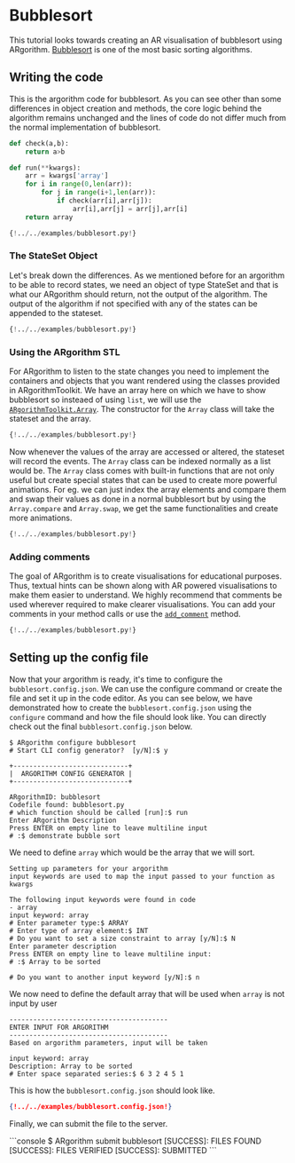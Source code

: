 # Bubblesort

This tutorial looks towards creating an AR visualisation of bubblesort using ARgorithm. [Bubblesort](https://www.geeksforgeeks.org/bubble-sort/) is one of the most basic sorting algorithms. 

## Writing the code

This is the argorithm code for bubblesort. As you can see other than some differences in object creation and methods, the core logic behind the algorithm remains unchanged and the lines of code do not differ much from the normal implementation of bubblesort.

```Python hl_lines="5 8-10"
def check(a,b):
    return a>b

def run(**kwargs):
    arr = kwargs['array']
    for i in range(0,len(arr)):
        for j in range(i+1,len(arr)):
            if check(arr[i],arr[j]):
            	arr[i],arr[j] = arr[j],arr[i]
    return array
```

```Python hl_lines="1-2 7-8 10 12-14"
{!../../examples/bubblesort.py!}
```
### The StateSet Object

Let's break down the differences. As we mentioned before for an argorithm to be able to record states, we need an object of type StateSet and that is what our ARgorithm should return, not the output of the algorithm. The output of the algorithm if not specified with any of the states can be appended to the stateset.

```Python hl_lines="7 14"
{!../../examples/bubblesort.py!}
```
### Using the ARgorithm STL

For ARgorithm to listen to the state changes you need to implement the containers and objects that you want rendered using the classes provided in ARgorithmToolkit. We have an array here on which we have to show bubblesort so insteaed of using `list`, we will use the [`ARgorithmToolkit.Array`](/toolkit/api/array.html#ARgorithmToolkit.array.Array). The constructor for the `Array` class will take the stateset and the array.

```Python hl_lines="8"
{!../../examples/bubblesort.py!}
```

Now whenever the values of the array are accessed or altered, the stateset will record the events. The `Array` class can be indexed normally as a list would be. The `Array` class comes with built-in functions that are not only useful but create special states that can be used to create more powerful animations. For eg. we can just index the array elements and compare them and swap their values as done in a normal bubblesort but by using the `Array.compare` and `Array.swap`, we get the same functionalities and create more animations.

```Python hl_lines="12-13"
{!../../examples/bubblesort.py!}
```

### Adding comments

The goal of ARgorithm is to create visualisations for educational purposes. Thus, textual hints can be shown along with AR powered visualisations to make them easier to understand. We highly recommend that comments be used wherever required to make clearer visualisations. You can add your comments in your method calls or use the [`add_comment`](/toolkit/api/utils.html#ARgorithmToolkit.utils.StateSet.add_comment) method.

```Python hl_lines="8 10 12-13"
{!../../examples/bubblesort.py!}
```

## Setting up the config file

Now that your argorithm is ready, it's time to configure the `bubblesort.config.json`. We can use the configure command or create the file and set it up in the code editor. As you can see below, we have demonstrated how to create the `bubblesort.config.json` using the `configure` command and how the file should look like. You can directly check out the final `bubblesort.config.json` below.

<div class="termy">

```console
$ ARgorithm configure bubblesort 
# Start CLI config generator?  [y/N]:$ y

+-----------------------------+
|  ARGORITHM CONFIG GENERATOR |
+-----------------------------+

ARgorithmID: bubblesort
Codefile found: bubblesort.py
# which function should be called [run]:$ run
Enter ARgorithm Description
Press ENTER on empty line to leave multiline input
# :$ demonstrate bubble sort
```

</div>

We need to define `array` which would be the array that we will sort.

<div class="termy">

```console
Setting up parameters for your argorithm
input keywords are used to map the input passed to your function as kwargs

The following input keywords were found in code
- array
input keyword: array
# Enter parameter type:$ ARRAY
# Enter type of array element:$ INT
# Do you want to set a size constraint to array [y/N]:$ N
Enter parameter description
Press ENTER on empty line to leave multiline input:
# :$ Array to be sorted

# Do you want to another input keyword [y/N]:$ n
```

</div>

We now need to define the default array that will be used when `array` is not input by user

<div class="termy">

```console
----------------------------------------
ENTER INPUT FOR ARGORITHM
----------------------------------------
Based on argorithm parameters, input will be taken

input keyword: array
Description: Array to be sorted
# Enter space separated series:$ 6 3 2 4 5 1

```

</div>

This is how the `bubblesort.config.json` should look like.

```JSON
{!../../examples/bubblesort.config.json!}
```

Finally, we can submit the file to the server.
<div class="termy">
```console
$ ARgorithm submit bubblesort
[SUCCESS]: FILES FOUND
[SUCCESS]: FILES VERIFIED
[SUCCESS]: SUBMITTED
```
</div>

